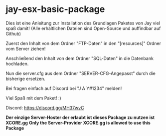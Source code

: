 # jay-esx-basic-package
Dies ist eine Anleitung zur Installation des Grundlagen Paketes von Jay viel spaß damit!
(Alle erhältlichen Dateien sind Open-Source und auffindbar auf Github)

Zuerst den Inhalt von dem Ordner "FTP-Daten" in den "[resources]" Ordner vom Server ziehen!

Anschließend den Inhalt von dem Ordner "SQL-Daten" in die Datenbank hochladen.

Nun die server.cfg aus dem Ordner "SERVER-CFG-Angepasst" durch die bisherige ersetzen.

Bei fragen einfach auf Discord bei "J A Y#1234" melden!

Viel Spaß mit dem Paket! :)

Discord: https://discord.gg/MH37wvC

**Der einzige Server-Hoster der erlaubt ist dieses Package zu nutzen ist XCORE.gg**
**Only the Server-Provider XCORE.gg is allowed to use this Package**
